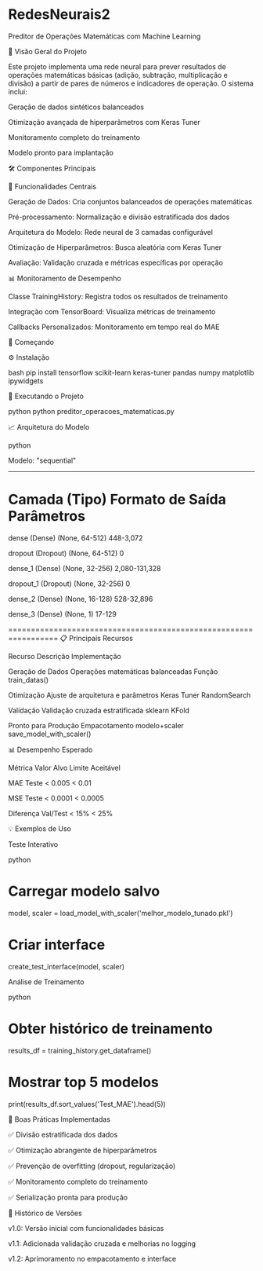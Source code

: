 # RedesNeurais2
Preditor de Operações Matemáticas com Machine Learning

📌 Visão Geral do Projeto

Este projeto implementa uma rede neural para prever resultados de operações matemáticas básicas (adição, subtração, multiplicação e divisão) a partir de pares de números e indicadores de operação. O sistema inclui:

Geração de dados sintéticos balanceados

Otimização avançada de hiperparâmetros com Keras Tuner

Monitoramento completo do treinamento

Modelo pronto para implantação

🛠 Componentes Principais

🔧 Funcionalidades Centrais

Geração de Dados: Cria conjuntos balanceados de operações matemáticas

Pré-processamento: Normalização e divisão estratificada dos dados

Arquitetura do Modelo: Rede neural de 3 camadas configurável

Otimização de Hiperparâmetros: Busca aleatória com Keras Tuner

Avaliação: Validação cruzada e métricas específicas por operação

📊 Monitoramento de Desempenho

Classe TrainingHistory: Registra todos os resultados de treinamento

Integração com TensorBoard: Visualiza métricas de treinamento

Callbacks Personalizados: Monitoramento em tempo real do MAE

🚀 Começando

⚙️ Instalação

bash
pip install tensorflow scikit-learn keras-tuner pandas numpy matplotlib ipywidgets

🏃 Executando o Projeto

python
python preditor_operacoes_matematicas.py

📈 Arquitetura do Modelo

python

Modelo: "sequential"

_________________________________________________________________
 Camada (Tipo)               Formato de Saída         Parâmetros   
=================================================================
 dense (Dense)               (None, 64-512)           448-3,072 
                                                                 
 dropout (Dropout)           (None, 64-512)           0         
                                                                 
 dense_1 (Dense)             (None, 32-256)           2,080-131,328
                                                                 
 dropout_1 (Dropout)         (None, 32-256)           0         
                                                                 
 dense_2 (Dense)             (None, 16-128)           528-32,896
                                                                 
 dense_3 (Dense)             (None, 1)                17-129    
                                                                 
=================================================================
📋 Principais Recursos

Recurso	Descrição	Implementação

Geração de Dados	Operações matemáticas balanceadas	Função train_datas()

Otimização	Ajuste de arquitetura e parâmetros	Keras Tuner RandomSearch

Validação	Validação cruzada estratificada	sklearn KFold

Pronto para Produção	Empacotamento modelo+scaler	save_model_with_scaler()

📊 Desempenho Esperado

Métrica	Valor Alvo	Limite Aceitável

MAE Teste	< 0.005	< 0.01

MSE Teste	< 0.0001	< 0.0005

Diferença Val/Test	< 15%	< 25%

💡 Exemplos de Uso

Teste Interativo

python

# Carregar modelo salvo

model, scaler = load_model_with_scaler('melhor_modelo_tunado.pkl')


# Criar interface

create_test_interface(model, scaler)

Análise de Treinamento

python

# Obter histórico de treinamento

results_df = training_history.get_dataframe()


# Mostrar top 5 modelos

print(results_df.sort_values('Test_MAE').head(5))

🌟 Boas Práticas Implementadas

✅ Divisão estratificada dos dados

✅ Otimização abrangente de hiperparâmetros

✅ Prevenção de overfitting (dropout, regularização)

✅ Monitoramento completo do treinamento

✅ Serialização pronta para produção


📅 Histórico de Versões

v1.0: Versão inicial com funcionalidades básicas

v1.1: Adicionada validação cruzada e melhorias no logging

v1.2: Aprimoramento no empacotamento e interface                
